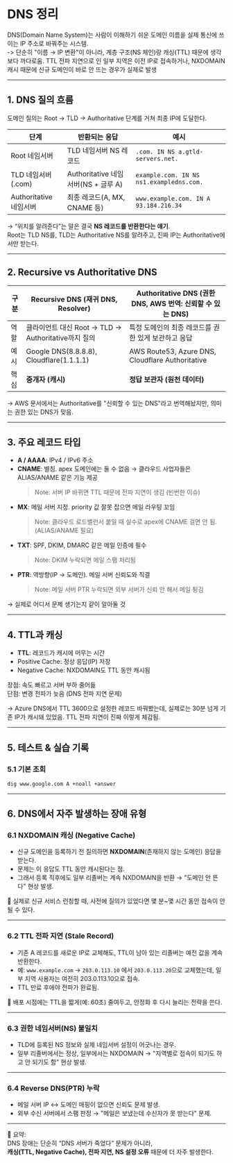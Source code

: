 # DNS 정리

DNS(Domain Name System)는 사람이 이해하기 쉬운 도메인 이름을 실제 통신에 쓰이는 IP 주소로 바꿔주는 시스템.  
-> 단순히 "이름 → IP 변환"이 아니라, 계층 구조(NS 체인)랑 캐싱(TTL) 때문에 생각보다 까다로움.
  TTL 전파 지연으로 인 일부 지역은 이전 IP로 접속하거나, NXDOMAIN 캐시 때문에 신규 도메인이 바로 안 뜨는 경우가 실제로 발생

---

## 1. DNS 질의 흐름

도메인 질의는 Root → TLD → Authoritative 단계를 거쳐 최종 IP에 도달한다.

| 단계                  | 반환되는 응답                            | 예시                                      |
|-----------------------|------------------------------------------|-------------------------------------------|
| Root 네임서버         | TLD 네임서버 NS 레코드                   | `.com. IN NS a.gtld-servers.net.`         |
| TLD 네임서버 (.com)   | Authoritative 네임서버(NS + 글루 A)       | `example.com. IN NS ns1.exampledns.com.`  |
| Authoritative 네임서버| 최종 레코드(A, MX, CNAME 등)              | `www.example.com. IN A 93.184.216.34`     |

→ “위치를 알려준다”는 말은 결국 **NS 레코드를 반환한다는 얘기**.  
Root는 TLD NS를, TLD는 Authoritative NS를 알려주고, 진짜 IP는 Authoritative에서만 받는다.  

---

## 2. Recursive vs Authoritative DNS

| 구분 | Recursive DNS (재귀 DNS, Resolver) | Authoritative DNS (권한 DNS, AWS 번역: 신뢰할 수 있는 DNS) |
|------|------------------------------------|----------------------------------------------------------|
| 역할 | 클라이언트 대신 Root → TLD → Authoritative까지 질의 | 특정 도메인의 최종 레코드를 권한 있게 보관하고 응답 |
| 예시 | Google DNS(8.8.8.8), Cloudflare(1.1.1.1) | AWS Route53, Azure DNS, Cloudflare Authoritative |
| 핵심 | **중개자 (캐시)** | **정답 보관자 (원천 데이터)** |

→ AWS 문서에서는 Authoritative를 "신뢰할 수 있는 DNS"라고 번역해놨지만, 의미는 권한 있는 DNS가 맞음.  

---

## 3. 주요 레코드 타입 

- **A / AAAA**: IPv4 / IPv6 주소  
- **CNAME**: 별칭. apex 도메인에는 둘 수 없음 → 클라우드 사업자들은 ALIAS/ANAME 같은 기능 제공
    > Note: 서버 IP 바뀌면 TTL 때문에 전파 지연이 생김 (빈번한 이슈)
- **MX**: 메일 서버 지정. priority 값 잘못 잡으면 메일 라우팅 꼬임
    > Note: 클라우드 로드밸런서 붙일 때 실수로 apex에 CNAME 걸면 안 됨. (ALIAS/ANAME 필요)  
- **TXT**: SPF, DKIM, DMARC 같은 메일 인증에 필수
    > Note: DKIM 누락되면 메일 스팸 처리됨
- **PTR**: 역방향(IP → 도메인). 메일 서버 신뢰도와 직결
    > Note: 메일 서버 PTR 누락되면 외부 서버가 신뢰 안 해서 메일 튕김

→ 실제로 어디서 문제 생기는지 같이 알아둘 것


---

## 4. TTL과 캐싱

- **TTL**: 레코드가 캐시에 머무는 시간  
- Positive Cache: 정상 응답(IP) 저장  
- Negative Cache: NXDOMAIN도 TTL 동안 캐시됨  

장점: 속도 빠르고 서버 부하 줄어듦  
단점: 변경 전파가 늦음 (DNS 전파 지연 문제)  

→ Azure DNS에서 TTL 3600으로 설정한 레코드 바꿔봤는데, 실제로는 30분 넘게 기존 IP가 캐시돼 있었음. TTL 전파 지연이 진짜 이렇게 체감됨.  

---

## 5. 테스트 & 실습 기록

### 5.1 기본 조회
```bash
dig www.google.com A +noall +answer
```

---

## 6. DNS에서 자주 발생하는 장애 유형

### 6.1 NXDOMAIN 캐싱 (Negative Cache)
- 신규 도메인을 등록하기 전 질의하면 **NXDOMAIN**(존재하지 않는 도메인) 응답을 받는다.  
- 문제는 이 응답도 TTL 동안 캐시된다는 점.  
- 그래서 등록 직후에도 일부 리졸버는 계속 NXDOMAIN을 반환 → "도메인 안 뜬다" 현상 발생.

🔑 실제로 신규 서비스 런칭할 때, 사전에 질의가 있었다면 몇 분~몇 시간 동안 접속이 안 될 수 있다.

---

### 6.2 TTL 전파 지연 (Stale Record)
- 기존 A 레코드를 새로운 IP로 교체해도, TTL이 남아 있는 리졸버는 예전 값을 계속 반환한다.  
- 예: `www.example.com` → `203.0.113.10` 에서 `203.0.113.20`으로 교체했는데, 일부 지역 사용자는 여전히 203.0.113.10으로 접속.  
- TTL 만료 후에야 전파가 완료됨.

🔑 배포 시점에는 TTL을 짧게(예: 60초) 줄여두고, 안정화 후 다시 늘리는 전략을 쓴다.

---

### 6.3 권한 네임서버(NS) 불일치
- TLD에 등록된 NS 정보와 실제 네임서버 설정이 어긋나는 경우.  
- 일부 리졸버에서는 정상, 일부에서는 NXDOMAIN → "지역별로 접속이 되기도 하고 안 되기도 함" 현상 발생.

---

### 6.4 Reverse DNS(PTR) 누락
- 메일 서버 IP ↔ 도메인 매핑이 없으면 신뢰도 문제 발생.  
- 외부 수신 서버에서 스팸 판정 → "메일은 보냈는데 수신자가 못 받는다" 문제.

---

📝 요약:  
DNS 장애는 단순히 “DNS 서버가 죽었다” 문제가 아니라,  
**캐싱(TTL, Negative Cache), 전파 지연, NS 설정 오류** 때문에 더 자주 발생한다.

